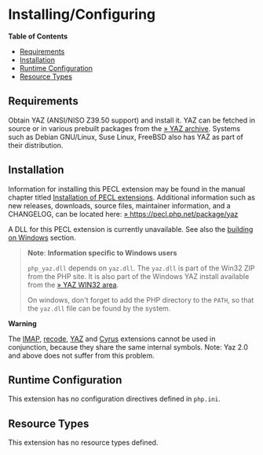 Installing/Configuring
======================

**Table of Contents**

-   [Requirements](/yaz/setup.html#Requirements)
-   [Installation](/yaz/setup.html#Installation)
-   [Runtime Configuration](/yaz/setup.html#Runtime%20Configuration)
-   [Resource Types](/yaz/setup.html#Resource%20Types)

Requirements
------------

Obtain YAZ (ANSI/NISO Z39.50 support) and install it. YAZ can be fetched
in source or in various prebuilt packages from the
<a href="http://ftp.indexdata.dk/pub/yaz/" class="link external">» YAZ archive</a>.
Systems such as Debian GNU/Linux, Suse Linux, FreeBSD also has YAZ as
part of their distribution.

Installation
------------

Information for installing this PECL extension may be found in the
manual chapter titled
<a href="/install/pecl.html" class="link">Installation of PECL extensions</a>.
Additional information such as new releases, downloads, source files,
maintainer information, and a CHANGELOG, can be located here:
<a href="https://pecl.php.net/package/yaz" class="link external">» https://pecl.php.net/package/yaz</a>

A DLL for this PECL extension is currently unavailable. See also the
<a href="/install/windows/legacy/index.html#install.windows.legacy.building" class="link">building on Windows</a>
section.

> **Note**: **Information specific to Windows users**  
>
> `php_yaz.dll` depends on `yaz.dll`. The `yaz.dll` is part of the Win32
> ZIP from the PHP site. It is also part of the Windows YAZ install
> available from the
> <a href="http://ftp.indexdata.dk/pub/yaz/win32/" class="link external">» YAZ WIN32 area</a>.
>
> On windows, don't forget to add the PHP directory to the `PATH`, so
> that the `yaz.dll` file can be found by the system.

**Warning**

The <a href="/book/imap.html" class="link">IMAP</a>,
<a href="/book/recode.html" class="link">recode</a>,
<a href="/book/yaz.html" class="link">YAZ</a> and
<a href="/book/cyrus.html" class="link">Cyrus</a> extensions cannot be
used in conjunction, because they share the same internal symbols. Note:
Yaz 2.0 and above does not suffer from this problem.

Runtime Configuration
---------------------

This extension has no configuration directives defined in `php.ini`.

Resource Types
--------------

This extension has no resource types defined.

